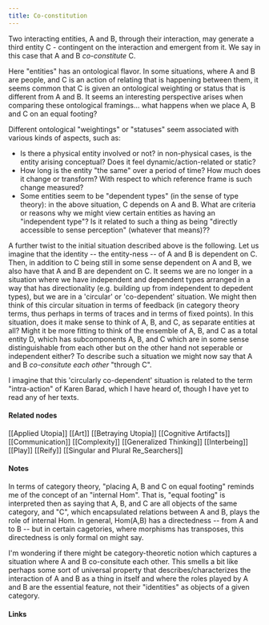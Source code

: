 ```yaml
---
title: Co-constitution
---
```


Two interacting entities, A and B, through their interaction, may generate a third entity C - contingent on the interaction and emergent from it. We say in this case that A and B *co-constitute* C. 

Here "entities" has an ontological flavor. In some situations, where A and B are people, and C is an action of relating that is happening between them, it seems common that C is given an ontological weighting or status that is different from A and B. It seems an interesting perspective arises when comparing these ontological framings... what happens when we place A, B and C on an equal footing? 

Different ontological "weightings" or "statuses" seem associated with various kinds of aspects, such as:
- Is there a physical entity involved or not? in non-physical cases, is the entity arising conceptual? Does it feel dynamic/action-related or static?
- How long is the entity "the same" over a period of time? How much does it change or transform? With respect to which reference frame is such change measured?
- Some entities seem to be "dependent types" (in the sense of type theory): in the above situation, C depends on A and B. What are criteria or reasons why we might view certain entities as having an "independent type"? Is it related to such a thing as being "directly accessible to sense perception" (whatever that means)??

A further twist to the initial situation described above is the following. Let us imagine that the identity -- the entity-ness -- of A and B is dependent on C. Then, in addition to C being still in some sense dependent on A and B, we also have that A and B are dependent on C. It seems we are no longer in a situation where we have independent and dependent types arranged in a way that has directionality (e.g. building up from independent to depedent types), but we are in a 'circular' or 'co-dependent' situation. We might then think of this circular situation in terms of feedback  (in category theory terms, thus perhaps in terms of traces and in terms of fixed points). In this situation, does it make sense to think of A, B, and C, as separate entities at all? Might it be more fitting to think of the ensemble of A, B, and C as a total entity D, which has subcomponents A, B, and C which are in some sense distinguishable from each other but on the other hand not seperable or independent either? To describe such a situation we might now say that A and B *co-consitute each other* "through C". 

I imagine that this 'circularly co-dependent' situation is related to the term "intra-action" of Karen Barad, which I have heard of, though I have yet to read any of her texts. 


#### Related nodes

[[Applied Utopia]]
[[Art]]
[[Betraying Utopia]]
[[Cognitive Artifacts]]
[[Communication]]
[[Complexity]]
[[Generalized Thinking]]
[[Interbeing]]
[[Play]]
[[Reify]]
[[Singular and Plural Re_Searchers]]


#### Notes

In terms of category theory, "placing A, B and C on equal footing" reminds me of the concept of an "internal Hom". That is, "equal footing" is interpreted then as saying that A, B, and C are all objects of the same category, and "C", which encapsulated relations between A and B, plays the role of internal Hom. In general, Hom(A,B) has a directedness -- from A and to B -- but in certain cagetories, where morphisms has transposes, this directedness is only formal on might say. 

I'm wondering if there might be category-theoretic notion which captures a situation where A and B co-consitute each other. This smells a bit like perhaps some sort of universal property that describes/characterizes the interaction of A and B as a thing in itself and where the roles played by A and B are the essential feature, not their "identities" as objects of a given category. 


#### Links